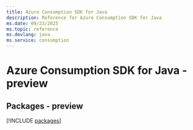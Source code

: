 ```yaml
---
title: Azure Consumption SDK for Java
description: Reference for Azure Consumption SDK for Java
ms.date: 09/23/2025
ms.topic: reference
ms.devlang: java
ms.service: consumption
---
```

# Azure Consumption SDK for Java - preview
## Packages - preview
[!INCLUDE [packages](consumption-index.md)]